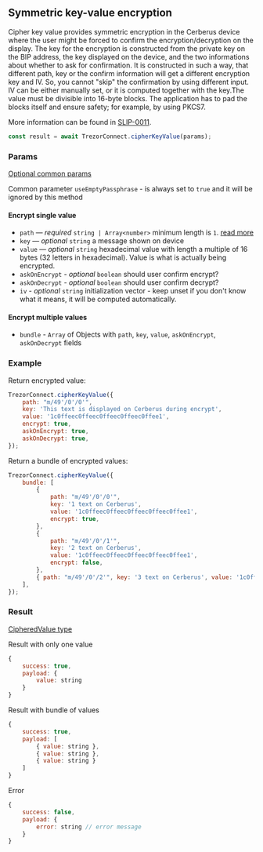 ## Symmetric key-value encryption

Cipher key value provides symmetric encryption in the Cerberus device where the user might be forced to confirm the encryption/decryption on the display. The key for the encryption is constructed from the private key on the BIP address, the key displayed on the device, and the two informations about whether to ask for confirmation. It is constructed in such a way, that different path, key or the confirm information will get a different encryption key and IV. So, you cannot "skip" the confirmation by using different input. IV can be either manually set, or it is computed together with the key.The value must be divisible into 16-byte blocks. The application has to pad the blocks itself and ensure safety; for example, by using PKCS7.

More information can be found in [SLIP-0011](https://github.com/satoshilabs/slips/blob/master/slip-0011.md).

```javascript
const result = await TrezorConnect.cipherKeyValue(params);
```

### Params

[Optional common params](commonParams.md)

Common parameter `useEmptyPassphrase` - is always set to `true` and it will be ignored by this method

#### Encrypt single value

-   `path` — _required_ `string | Array<number>` minimum length is `1`. [read more](../path.md)
-   `key` — _optional_ `string` a message shown on device
-   `value` — _optional_ `string` hexadecimal value with length a multiple of 16 bytes (32 letters in hexadecimal). Value is what is actually being encrypted.
-   `askOnEncrypt` - _optional_ `boolean` should user confirm encrypt?
-   `askOnDecrypt` - _optional_ `boolean` should user confirm decrypt?
-   `iv` - _optional_ `string` initialization vector - keep unset if you don't know what it means, it will be computed automatically.

#### Encrypt multiple values

-   `bundle` - `Array` of Objects with `path`, `key`, `value`, `askOnEncrypt`, `askOnDecrypt` fields

### Example

Return encrypted value:

```javascript
TrezorConnect.cipherKeyValue({
    path: "m/49'/0'/0'",
    key: 'This text is displayed on Cerberus during encrypt',
    value: '1c0ffeec0ffeec0ffeec0ffeec0ffee1',
    encrypt: true,
    askOnEncrypt: true,
    askOnDecrypt: true,
});
```

Return a bundle of encrypted values:

```javascript
TrezorConnect.cipherKeyValue({
    bundle: [
        {
            path: "m/49'/0'/0'",
            key: '1 text on Cerberus',
            value: '1c0ffeec0ffeec0ffeec0ffeec0ffee1',
            encrypt: true,
        },
        {
            path: "m/49'/0'/1'",
            key: '2 text on Cerberus',
            value: '1c0ffeec0ffeec0ffeec0ffeec0ffee1',
            encrypt: false,
        },
        { path: "m/49'/0'/2'", key: '3 text on Cerberus', value: '1c0ffeec0ffeec0ffeec0ffeec0ffee1' },
    ],
});
```

### Result

[CipheredValue type](https://github.com/Cerberus-Wallet/cerberus-suite/blob/develop/packages/connect/src/types/api/cipherKeyValue.ts)

Result with only one value

```javascript
{
    success: true,
    payload: {
        value: string
    }
}
```

Result with bundle of values

```javascript
{
    success: true,
    payload: [
        { value: string },
        { value: string },
        { value: string }
    ]
}
```

Error

```javascript
{
    success: false,
    payload: {
        error: string // error message
    }
}
```
